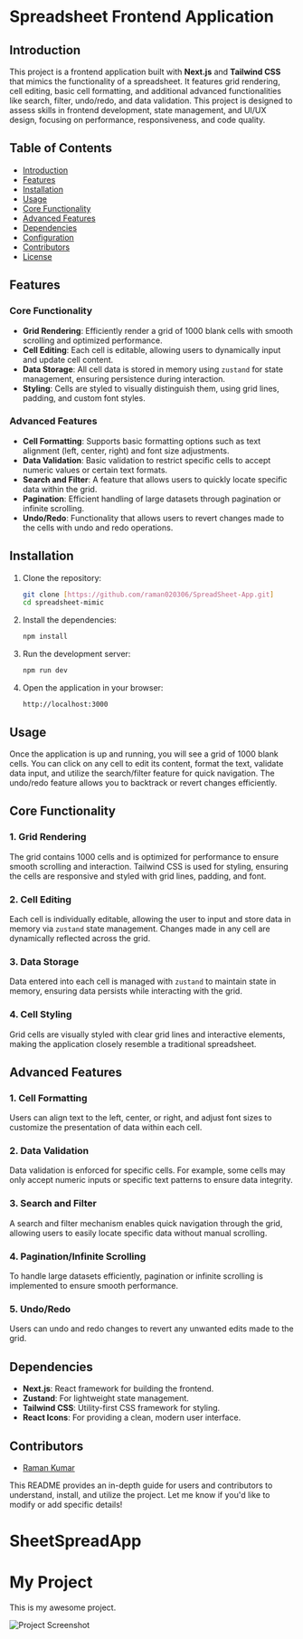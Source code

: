
# Spreadsheet  Frontend Application

## Introduction
This project is a frontend application built with **Next.js** and **Tailwind CSS** that mimics the functionality of a spreadsheet. It features grid rendering, cell editing, basic cell formatting, and additional advanced functionalities like search, filter, undo/redo, and data validation. This project is designed to assess skills in frontend development, state management, and UI/UX design, focusing on performance, responsiveness, and code quality.

## Table of Contents
- [Introduction](#introduction)
- [Features](#features)
- [Installation](#installation)
- [Usage](#usage)
- [Core Functionality](#core-functionality)
- [Advanced Features](#advanced-features)
- [Dependencies](#dependencies)
- [Configuration](#configuration)
- [Contributors](#contributors)
- [License](#license)

## Features

### Core Functionality
- **Grid Rendering**: Efficiently render a grid of 1000 blank cells with smooth scrolling and optimized performance.
- **Cell Editing**: Each cell is editable, allowing users to dynamically input and update cell content.
- **Data Storage**: All cell data is stored in memory using `zustand` for state management, ensuring persistence during interaction.
- **Styling**: Cells are styled to visually distinguish them, using grid lines, padding, and custom font styles.

### Advanced Features
- **Cell Formatting**: Supports basic formatting options such as text alignment (left, center, right) and font size adjustments.
- **Data Validation**: Basic validation to restrict specific cells to accept numeric values or certain text formats.
- **Search and Filter**: A feature that allows users to quickly locate specific data within the grid.
- **Pagination**: Efficient handling of large datasets through pagination or infinite scrolling.
- **Undo/Redo**: Functionality that allows users to revert changes made to the cells with undo and redo operations.

## Installation

1. Clone the repository:
    ```bash
    git clone [https://github.com/raman020306/SpreadSheet-App.git]
    cd spreadsheet-mimic
    ```

2. Install the dependencies:
    ```bash
    npm install
    ```

3. Run the development server:
    ```bash
    npm run dev
    ```

4. Open the application in your browser:
    ```
    http://localhost:3000
    ```

## Usage
Once the application is up and running, you will see a grid of 1000 blank cells. You can click on any cell to edit its content, format the text, validate data input, and utilize the search/filter feature for quick navigation. The undo/redo feature allows you to backtrack or revert changes efficiently.

## Core Functionality

### 1. **Grid Rendering**
The grid contains 1000 cells and is optimized for performance to ensure smooth scrolling and interaction. Tailwind CSS is used for styling, ensuring the cells are responsive and styled with grid lines, padding, and font.

### 2. **Cell Editing**
Each cell is individually editable, allowing the user to input and store data in memory via `zustand` state management. Changes made in any cell are dynamically reflected across the grid.

### 3. **Data Storage**
Data entered into each cell is managed with `zustand` to maintain state in memory, ensuring data persists while interacting with the grid.

### 4. **Cell Styling**
Grid cells are visually styled with clear grid lines and interactive elements, making the application closely resemble a traditional spreadsheet.

## Advanced Features

### 1. **Cell Formatting**
Users can align text to the left, center, or right, and adjust font sizes to customize the presentation of data within each cell.

### 2. **Data Validation**
Data validation is enforced for specific cells. For example, some cells may only accept numeric inputs or specific text patterns to ensure data integrity.

### 3. **Search and Filter**
A search and filter mechanism enables quick navigation through the grid, allowing users to easily locate specific data without manual scrolling.

### 4. **Pagination/Infinite Scrolling**
To handle large datasets efficiently, pagination or infinite scrolling is implemented to ensure smooth performance.

### 5. **Undo/Redo**
Users can undo and redo changes to revert any unwanted edits made to the grid.

## Dependencies
- **Next.js**: React framework for building the frontend.
- **Zustand**: For lightweight state management.
- **Tailwind CSS**: Utility-first CSS framework for styling.
- **React Icons**: For providing a clean, modern user interface.



## Contributors
- [Raman Kumar](https://github.com/raman020306)



This README provides an in-depth guide for users and contributors to understand, install, and utilize the project. Let me know if you'd like to modify or add specific details!
# SheetSpreadApp

# My Project

This is my awesome project.

![Project Screenshot](ui_image.png)
